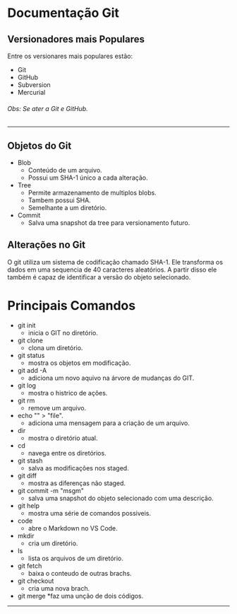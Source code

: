 # Documentação Git
## Versionadores mais Populares
Entre os versionares mais populares estão:
* Git
* GitHub
* Subversion
* Mercurial

###### Obs: Se ater a Git e GitHub. 
***
## Objetos do Git
* Blob
  * Conteúdo de um arquivo.
  * Possui um SHA-1 único a cada alteração.
* Tree
  * Permite armazenamento de multiplos blobs.
  * Tambem possui SHA.
  * Semelhante a um diretório.
* Commit
  * Salva uma snapshot da tree para versionamento futuro.

## Alterações no Git
O git utiliza um sistema de codificação chamado SHA-1.
Ele transforma os dados em uma sequencia de 40 caracteres aleatórios.
A partir disso ele também é capaz de identificar a versão do objeto selecionado.

# Principais Comandos
* git init
  * inicia o GIT no diretório.
* git clone
  * clona um diretório.
* git status
  * mostra os objetos em modificação.
* git add -A
  * adiciona um novo aquivo na árvore de mudanças do GIT.
* git log
  * mostra o histrico de ações.
* git rm
  * remove um arquivo.
* echo "" > "file".
  * adiciona uma mensagem para a criação de um arquivo.
* dir
  * mostra o diretório atual.
* cd
  * navega entre os diretórios.
* git stash
  * salva as modificações nos staged.
* git diff
  * mostra as diferenças não staged.
* git commit -m "msgm"
  * salva uma snapshot do objeto selecionado com uma descrição.
* git help
  * mostra uma série de comandos possiveis.
*  code
   * abre o Markdown no VS Code.
* mkdir
  * cria um diretório.
* ls
  * lista os arquivos de um diretório.
* git fetch
  * baixa o conteudo de outras brachs.
* git checkout
  * cria uma nova brach.
* git merge
  *faz uma unção de dois códigos.
***
